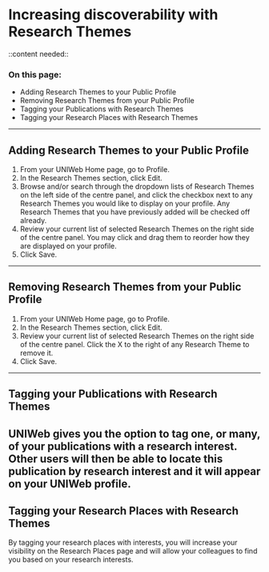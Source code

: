# Increasing discoverability with Research Themes
::content needed::

### On this page:
- Adding Research Themes to your Public Profile
- Removing Research Themes from your Public Profile
- Tagging your Publications with Research Themes
- Tagging your Research Places with Research Themes
---- 
## Adding Research Themes to your Public Profile 
1. From your UNIWeb Home page, go to Profile. 
2. In the Research Themes section, click Edit.
3. Browse and/or search through the dropdown lists of Research Themes on the left side of the centre panel, and click the checkbox next to any Research Themes you would like to display on your profile. Any Research Themes that you have previously added will be checked off already.
4. Review your current list of selected Research Themes on the right side of the centre panel. You may click and drag them to reorder how they are displayed on your profile. 
5. Click Save.
---- 
## Removing Research Themes from your Public Profile 
1. From your UNIWeb Home page, go to Profile. 
2. In the Research Themes section, click Edit.
3. Review your current list of selected Research Themes on the right side of the centre panel. Click the X to the right of any Research Theme to remove it. 
4. Click Save.
---- 
## Tagging your Publications with Research Themes
UNIWeb gives you the option to tag one, or many, of your publications with a research interest. Other users will then be able to locate this publication by research interest and it will appear on your UNIWeb profile.
---- 
## Tagging your Research Places with Research Themes
By tagging your research places with interests, you will increase your visibility on the Research Places page and will allow your colleagues to find you based on your research interests.